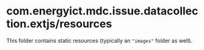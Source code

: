 # com.energyict.mdc.issue.datacollection.extjs/resources

This folder contains static resources (typically an `"images"` folder as well).
